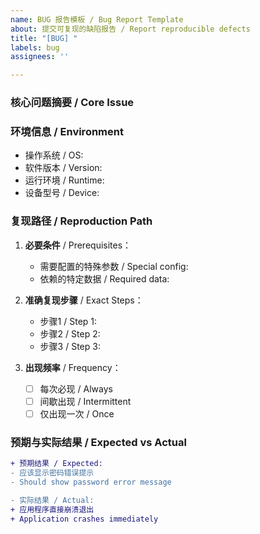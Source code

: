 ```yaml
---
name: BUG 报告模板 / Bug Report Template
about: 提交可复现的缺陷报告 / Report reproducible defects
title: "[BUG] "
labels: bug
assignees: ''

---
```


### 核心问题摘要 / Core Issue
<!-- 用一句话说明问题本质 -->
<!-- One-sentence description of the core problem -->

### 环境信息 / Environment
<!-- 必须提供 -->
<!-- Required information -->
- 操作系统 / OS: <!-- e.g. Windows 11 22H2 -->
- 软件版本 / Version: <!-- e.g. v2.3.1 或 commit hash -->
- 运行环境 / Runtime: <!-- Node.js 18.17.0 / Python 3.11 -->
- 设备型号 / Device: <!-- iPhone 15 Pro / ThinkPad X1 Carbon -->

### 复现路径 / Reproduction Path
1. **必要条件** / Prerequisites：
   - 需要配置的特殊参数 / Special config: 
   - 依赖的特定数据 / Required data: 

2. **准确复现步骤** / Exact Steps：
   - 步骤1 / Step 1: <!-- 点击登录按钮 -->
   - 步骤2 / Step 2: <!-- 输入错误密码 -->
   - 步骤3 / Step 3: <!-- 观察响应 -->

3. **出现频率** / Frequency：
   - [ ] 每次必现 / Always
   - [ ] 间歇出现 / Intermittent 
   - [ ] 仅出现一次 / Once

### 预期与实际结果 / Expected vs Actual
```diff
+ 预期结果 / Expected:
- 应该显示密码错误提示
- Should show password error message

- 实际结果 / Actual:
+ 应用程序直接崩溃退出
+ Application crashes immediately
